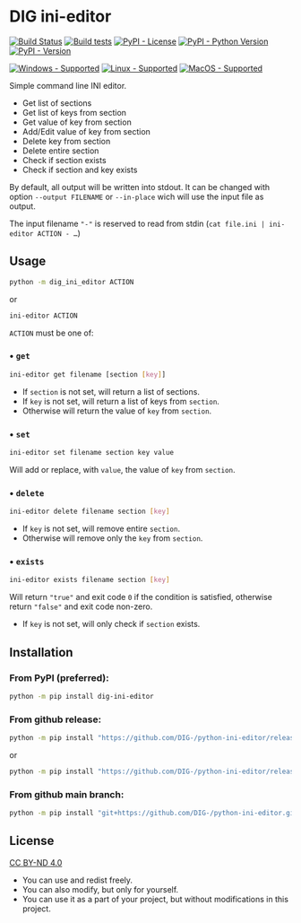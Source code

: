 # DIG ini-editor
[![Build Status](https://img.shields.io/appveyor/build/DIG-/python-ini-editor/master?logo=appveyor&logoColor=dddddd)](https://ci.appveyor.com/project/DIG-/python-ini-editor/branch/master)
[![Build tests](https://img.shields.io/appveyor/tests/DIG-/python-ini-editor/master?logo=appveyor&logoColor=dddddd)](https://ci.appveyor.com/project/DIG-/python-ini-editor/branch/master)
[![PyPI - License](https://img.shields.io/pypi/l/dig-ini-editor?color=blue)](https://creativecommons.org/licenses/by-nd/4.0/)
[![PyPI - Python Version](https://img.shields.io/pypi/pyversions/dig-ini-editor)](https://pypi.org/project/dig-ini-editor/)
[![PyPI - Version](https://img.shields.io/pypi/v/dig-ini-editor)](https://pypi.org/project/dig-ini-editor/)

[![Windows - Supported](https://img.shields.io/badge/windows-supported-success?logo=windows&logoColor=dddddd)](#)
[![Linux - Supported](https://img.shields.io/badge/linux-supported-success?logo=linux&logoColor=dddddd)](#)
[![MacOS - Supported](https://img.shields.io/badge/macos-supported-success?logo=apple&logoColor=dddddd)](#)

Simple command line INI editor.
- Get list of sections
- Get list of keys from section
- Get value of key from section
- Add/Edit value of key from section
- Delete key from section
- Delete entire section
- Check if section exists
- Check if section and key exists

By default, all output will be written into stdout. It can be changed with option `--output FILENAME` or `--in-place` wich will use the input file as output.

The input filename `"-"` is reserved to read from stdin (`cat file.ini | ini-editor ACTION - …`)

## Usage
```sh
python -m dig_ini_editor ACTION
```
or
```sh
ini-editor ACTION
```

`ACTION` must be one of:

### • `get`
```sh
ini-editor get filename [section [key]]
```
- If `section` is not set, will return a list of sections.
- If `key` is not set, will return a list of keys from `section`.
- Otherwise will return the value of `key` from `section`.

### • `set`
```sh
ini-editor set filename section key value
```
Will add or replace, with `value`, the value of `key` from `section`.

### • `delete`
```sh
ini-editor delete filename section [key]
```
- If `key` is not set, will remove entire `section`.
- Otherwise will remove only the `key` from `section`.

### • `exists`
```sh
ini-editor exists filename section [key]
```
Will return `"true"` and exit code `0` if the condition is satisfied, otherwise return `"false"` and exit code non-zero.
- If `key` is not set, will only check if `section` exists.

## Installation
### From PyPI (preferred):
``` sh
python -m pip install dig-ini-editor
```
### From github release:
``` sh
python -m pip install "https://github.com/DIG-/python-ini-editor/releases/download/1.0.1/dig_ini_editor-1.0.1-py3-none-any.whl"
```
or
``` sh
python -m pip install "https://github.com/DIG-/python-ini-editor/releases/download/1.0.1/dig_ini_editor.tar.gz"
```

### From github main branch:
``` sh
python -m pip install "git+https://github.com/DIG-/python-ini-editor.git@master#egg=dig_git_ignore"
```

## License
[CC BY-ND 4.0](https://creativecommons.org/licenses/by-nd/4.0/)

- You can use and redist freely.
- You can also modify, but only for yourself.
- You can use it as a part of your project, but without modifications in this project.